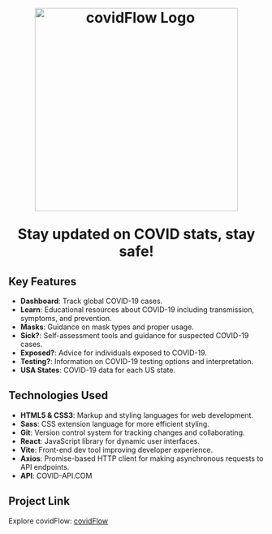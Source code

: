 <h1 align="center">
  <br>
  <img src="https://covid-flow.vercel.app/logo.png" width="400" alt="covidFlow Logo">
  <br>
  <p align="center">Stay updated on COVID stats, stay safe!</p>
</h1>

## Key Features
- **Dashboard**: Track global COVID-19 cases.
- **Learn**: Educational resources about COVID-19 including transmission, symptoms, and prevention.
- **Masks**: Guidance on mask types and proper usage.
- **Sick?**: Self-assessment tools and guidance for suspected COVID-19 cases.
- **Exposed?**: Advice for individuals exposed to COVID-19.
- **Testing?**: Information on COVID-19 testing options and interpretation.
- **USA States**: COVID-19 data for each US state.

## Technologies Used
- **HTML5 & CSS3**: Markup and styling languages for web development.
- **Sass**: CSS extension language for more efficient styling.
- **Git**: Version control system for tracking changes and collaborating.
- **React**: JavaScript library for dynamic user interfaces.
- **Vite**: Front-end dev tool improving developer experience.
- **Axios**: Promise-based HTTP client for making asynchronous requests to API endpoints.
- **API**: COVID-API.COM
  
## Project Link

Explore covidFlow: [covidFlow](https://covid-flow.vercel.app/)
